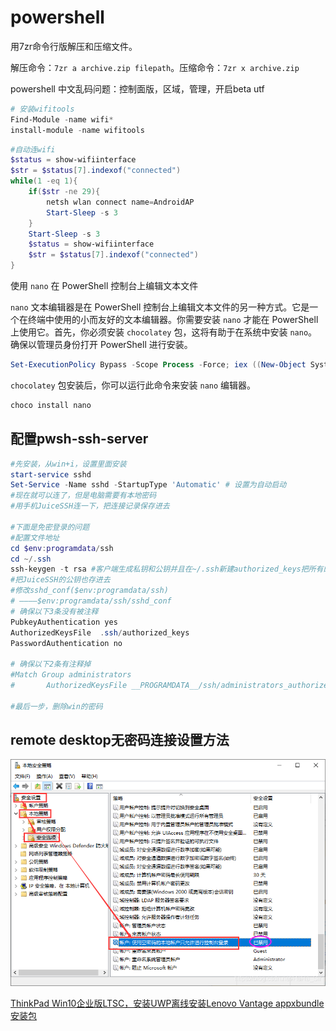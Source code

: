 # powershell

用7zr命令行版解压和压缩文件。

解压命令：`7zr a archive.zip filepath`。压缩命令：`7zr x archive.zip`

powershell 中文乱码问题：控制面版，区域，管理，开启beta utf


```powershell
# 安装wifitools
Find-Module -name wifi*
install-module -name wifitools
```

```powershell
#自动连wifi
$status = show-wifiinterface
$str = $status[7].indexof("connected")
while(1 -eq 1){
	if($str -ne 29){
		netsh wlan connect name=AndroidAP
		Start-Sleep -s 3
	}
	Start-Sleep -s 3
	$status = show-wifiinterface
	$str = $status[7].indexof("connected")
}

```

使用 `nano` 在 PowerShell 控制台上编辑文本文件

`nano` 文本编辑器是在 PowerShell 控制台上编辑文本文件的另一种方式。它是一个在终端中使用的小而友好的文本编辑器。你需要安装 `nano` 才能在 PowerShell 上使用它。首先，你必须安装 `chocolatey` 包，这将有助于在系统中安装 `nano`。确保以管理员身份打开 PowerShell 进行安装。

```powershell
Set-ExecutionPolicy Bypass -Scope Process -Force; iex ((New-Object System.Net.WebClient).DownloadString('https://chocolatey.org/install.ps1'))
```
`chocolatey` 包安装后，你可以运行此命令来安装 `nano` 编辑器。

```powershell
choco install nano
```

## 配置pwsh-ssh-server
```powershell
#先安装，从win+i，设置里面安装
start-service sshd
Set-Service -Name sshd -StartupType 'Automatic' # 设置为自动启动
#现在就可以连了，但是电脑需要有本地密码
#用手机JuiceSSH连一下，把连接记录保存进去

#下面是免密登录的问题
#配置文件地址
cd $env:programdata/ssh
cd ~/.ssh
ssh-keygen -t rsa #客户端生成私钥和公钥并且在~/.ssh新建authorized_keys把所有的公钥都存进去
#把JuiceSSH的公钥也存进去
#修改sshd_conf($env:programdata/ssh)
# ————$env:programdata/ssh/sshd_conf
# 确保以下3条没有被注释
PubkeyAuthentication yes
AuthorizedKeysFile	.ssh/authorized_keys
PasswordAuthentication no

# 确保以下2条有注释掉
#Match Group administrators
#       AuthorizedKeysFile __PROGRAMDATA__/ssh/administrators_authorized_keys

#最后一步，删除win的密码
```

## remote desktop无密码连接设置方法
![remote desktop无密码连接设置方法](./remotedesktop无密码连接设置方法.png)



[ThinkPad Win10企业版LTSC，安装UWP离线安装Lenovo Vantage appxbundle安装包](https://www.cnblogs.com/robin415972/p/14617158.html)


